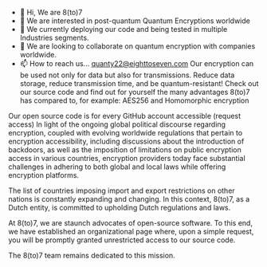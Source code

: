 - 👋 Hi, We are 8(to)7
- 👀 We are  interested in post-quantum Quantum Encryptions worldwide
- 🌱 We currently deploying our code and being tested in multiple Industries segments.
- 💞️ We are looking to collaborate on quantum encryption with companies worldwide.
- 📫 How to reach us... quanty22@eighttoseven.com
Our encryption can be used not only for data but also for transmissions.
Reduce data storage, reduce transmission time, and be quantum-resistant!
Check out our source code and find out for yourself the many advantages 8(to)7 has compared to, for example:
 AES256 and Homomorphic encryption
<!---
Quanty22/Quanty22 is a ✨ special ✨ repository because its `README.md` (this file) appears on your GitHub profile.
You can click the Preview link to take a look at your changes.
--->
Our open source code is for every  GitHub account accessible  (request access)
In light of the ongoing global political discourse regarding encryption, coupled with evolving worldwide regulations that pertain to encryption accessibility, including discussions about the introduction of backdoors, as well as the imposition of limitations on public encryption access in various countries, encryption providers today face substantial challenges in adhering to both global and local laws while offering encryption platforms.

The list of countries imposing import and export restrictions on other nations is constantly expanding and changing. In this context, 8(to)7, as a Dutch entity, is committed to upholding Dutch regulations and laws.

At 8(to)7, we are staunch advocates of open-source software. To this end, we have established an organizational page where, upon a simple request, you will be promptly granted unrestricted access to our source code.

The 8(to)7 team remains dedicated to this mission.
